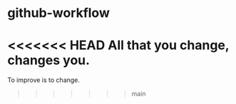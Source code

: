 # github-workflow

<<<<<<< HEAD
All that you change, changes you.
=======
To improve is to change.
>>>>>>> main
